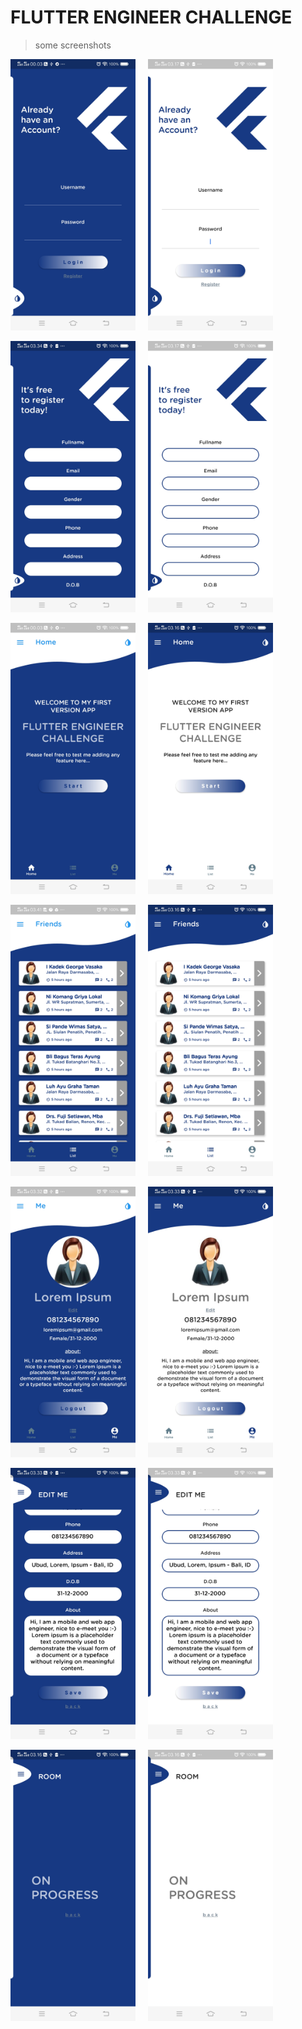 # FLUTTER ENGINEER CHALLENGE

> some screenshots
<p>
<img src="README/login-dark.jpg" width="200" alt="Login" title="Login"> &nbsp; &nbsp; <img src="README/login-light.jpg" width="200" alt="Login" title="Login">
</p>

<p>
<img src="README/register-dark.jpg" width="200" alt="register" title="register"> &nbsp; &nbsp; <img src="README/register-light.jpg" width="200" alt="register" title="register">
</p>

<p>
<img src="README/home-dark.jpg" width="200" alt="home" title="home"> &nbsp; &nbsp; <img src="README/home-light.jpg" width="200" alt="home" title="home">
</p>

<p>
<img src="README/list-dark.jpg" width="200" alt="list" title="list"> &nbsp; &nbsp; <img src="README/list-light.jpg" width="200" alt="list" title="list">
</p>

<p>
<img src="README/me-dark.jpg" width="200" alt="me" title="me"> &nbsp; &nbsp; <img src="README/me-light.jpg" width="200" alt="me" title="me">
</p>

<p>
<img src="README/edit-me-dark.jpg" width="200" alt="edit-me" title="edit-me"> &nbsp; &nbsp; <img src="README/edit-me-light.jpg" width="200" alt="edit-me" title="edit-me">
</p>

<p>
<img src="README/room-dark.jpg" width="200" alt="room" title="room"> &nbsp; &nbsp; <img src="README/room-light.jpg" width="200" alt="room" title="room">
</p>